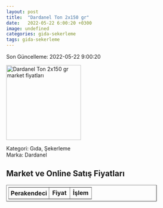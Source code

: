 ```yaml
---
layout: post
title:  "Dardanel Ton 2x150 gr"
date:   2022-05-22 6:00:20 +0300
image: undefined
categories: gida-sekerleme
tags: gida-sekerleme
---
```


Son Güncelleme: 2022-05-22 9:00:20

<img src="undefined" width="200" alt="Dardanel Ton 2x150 gr market fiyatları" />

Kategori: Gıda, Şekerleme
<br />
Marka: Dardanel

<h2>Market ve Online Satış Fiyatları</h2>

<table border="1" style="padding: 5px;width:80%;">
  <tr>
    <td style="padding: 5px;"><strong>Perakendeci</strong></td>
    <td><strong>Fiyat</strong></td>
    <td><strong>İşlem</strong></td>
  </tr>
  
</table>
